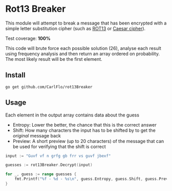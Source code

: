 # Rot13 Breaker

This module will attempt to break a message that has been encrypted with a simple letter substitution cipher (such as [ROT13](https://en.wikipedia.org/wiki/ROT13) or [Caesar cipher](https://en.wikipedia.org/wiki/Caesar_cipher)). 

Test coverage: **100%**

This code will brute force each possible solution (26), analyse each result using frequency analysis and then return an array ordered on probability. The most likely result will be the first element.

## Install

```
go get github.com/CarlFlo/rot13Breaker
```

## Usage

Each element in the output array contains data about the guess
- Entropy: Lower the better, the chance that this is the correct answer
- Shift: How many characters the input has to be shifted by to get the *original* message back
- Preview: A short preview (up to 20 characters) of the message that can be used for verifying that the shift is correct

```go
input := "Guvf vf n grfg gb frr vs guvf jbexf"

guesses := rot13Breaker.Decrypt(input)

for _, guess := range guesses {
    fmt.Printf("%f - %d - %s\n", guess.Entropy, guess.Shift, guess.Preview)
}
```
